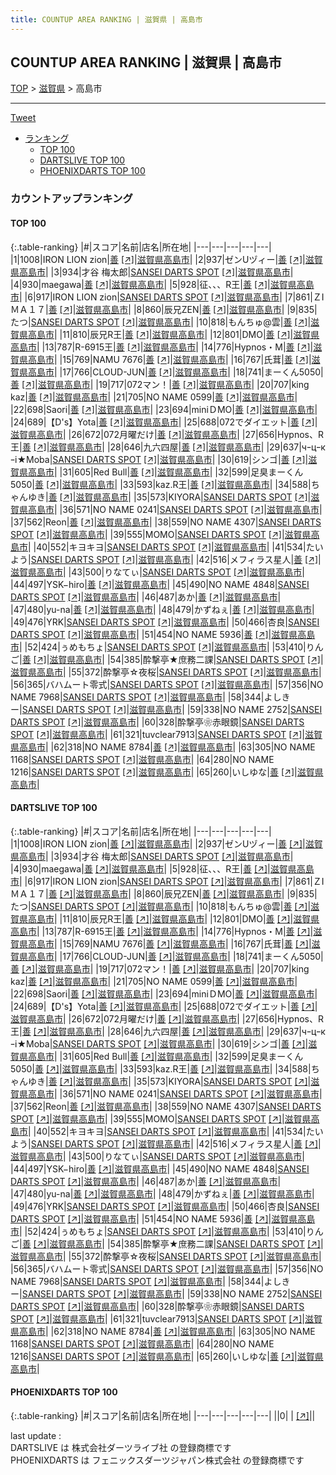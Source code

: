 ```yaml
---
title: COUNTUP AREA RANKING | 滋賀県 | 高島市
---
```

## COUNTUP AREA RANKING | 滋賀県 | 高島市

[TOP](/darts/rank/) > [滋賀県](/darts/rank/滋賀県/) > 高島市

___

<a href="https://twitter.com/share?ref_src=twsrc%5Etfw" data-text="COUNTUP AREA RANKING | 滋賀県高島市" class="twitter-share-button" data-hashtags="DARTSLIVE,PHOENIXDARTS,darts,ダーツ" data-show-count="false">Tweet</a>

* [ランキング](#カウントアップランキング)
    * [TOP 100](#top-100)
    * [DARTSLIVE TOP 100](#dartslive-top-100)
    * [PHOENIXDARTS TOP 100](#phoenixdarts-top-100)

### カウントアップランキング

#### TOP 100



{:.table-ranking}
|#|スコア|名前|店名|所在地|
|---|---|---|---|---|
|1|1008|<span class="rank-name-dl">IRON LION zion</span>|<a href="/darts/rank/shops/5f7b7ca7bdac62f1f454cb89828a1cfe.html">善</a> <a href="https://search.dartslive.com/jp/shop/5f7b7ca7bdac62f1f454cb89828a1cfe">[↗]</a>|<a href="/darts/rank/滋賀県/高島市">滋賀県高島市</a>|
|2|937|<span class="rank-name-dl">ゼンUヅィー</span>|<a href="/darts/rank/shops/5f7b7ca7bdac62f1f454cb89828a1cfe.html">善</a> <a href="https://search.dartslive.com/jp/shop/5f7b7ca7bdac62f1f454cb89828a1cfe">[↗]</a>|<a href="/darts/rank/滋賀県/高島市">滋賀県高島市</a>|
|3|934|<span class="rank-name-dl">才谷 梅太郎</span>|<a href="/darts/rank/shops/d67c5cef6ef84a3a0d9b047a20a7ba1e.html">SANSEI DARTS SPOT</a> <a href="https://search.dartslive.com/jp/shop/d67c5cef6ef84a3a0d9b047a20a7ba1e">[↗]</a>|<a href="/darts/rank/滋賀県/高島市">滋賀県高島市</a>|
|4|930|<span class="rank-name-dl">maegawa</span>|<a href="/darts/rank/shops/5f7b7ca7bdac62f1f454cb89828a1cfe.html">善</a> <a href="https://search.dartslive.com/jp/shop/5f7b7ca7bdac62f1f454cb89828a1cfe">[↗]</a>|<a href="/darts/rank/滋賀県/高島市">滋賀県高島市</a>|
|5|928|<span class="rank-name-dl">征、、、R王</span>|<a href="/darts/rank/shops/5f7b7ca7bdac62f1f454cb89828a1cfe.html">善</a> <a href="https://search.dartslive.com/jp/shop/5f7b7ca7bdac62f1f454cb89828a1cfe">[↗]</a>|<a href="/darts/rank/滋賀県/高島市">滋賀県高島市</a>|
|6|917|<span class="rank-name-dl">IRON LION zion</span>|<a href="/darts/rank/shops/d67c5cef6ef84a3a0d9b047a20a7ba1e.html">SANSEI DARTS SPOT</a> <a href="https://search.dartslive.com/jp/shop/d67c5cef6ef84a3a0d9b047a20a7ba1e">[↗]</a>|<a href="/darts/rank/滋賀県/高島市">滋賀県高島市</a>|
|7|861|<span class="rank-name-dl">ＺIＭＡ１７</span>|<a href="/darts/rank/shops/5f7b7ca7bdac62f1f454cb89828a1cfe.html">善</a> <a href="https://search.dartslive.com/jp/shop/5f7b7ca7bdac62f1f454cb89828a1cfe">[↗]</a>|<a href="/darts/rank/滋賀県/高島市">滋賀県高島市</a>|
|8|860|<span class="rank-name-dl">辰兄ZEN</span>|<a href="/darts/rank/shops/5f7b7ca7bdac62f1f454cb89828a1cfe.html">善</a> <a href="https://search.dartslive.com/jp/shop/5f7b7ca7bdac62f1f454cb89828a1cfe">[↗]</a>|<a href="/darts/rank/滋賀県/高島市">滋賀県高島市</a>|
|9|835|<span class="rank-name-dl">たつ</span>|<a href="/darts/rank/shops/d67c5cef6ef84a3a0d9b047a20a7ba1e.html">SANSEI DARTS SPOT</a> <a href="https://search.dartslive.com/jp/shop/d67c5cef6ef84a3a0d9b047a20a7ba1e">[↗]</a>|<a href="/darts/rank/滋賀県/高島市">滋賀県高島市</a>|
|10|818|<span class="rank-name-dl">もんちゅ@雲</span>|<a href="/darts/rank/shops/5f7b7ca7bdac62f1f454cb89828a1cfe.html">善</a> <a href="https://search.dartslive.com/jp/shop/5f7b7ca7bdac62f1f454cb89828a1cfe">[↗]</a>|<a href="/darts/rank/滋賀県/高島市">滋賀県高島市</a>|
|11|810|<span class="rank-name-dl">辰兄R王</span>|<a href="/darts/rank/shops/5f7b7ca7bdac62f1f454cb89828a1cfe.html">善</a> <a href="https://search.dartslive.com/jp/shop/5f7b7ca7bdac62f1f454cb89828a1cfe">[↗]</a>|<a href="/darts/rank/滋賀県/高島市">滋賀県高島市</a>|
|12|801|<span class="rank-name-dl">DMO</span>|<a href="/darts/rank/shops/5f7b7ca7bdac62f1f454cb89828a1cfe.html">善</a> <a href="https://search.dartslive.com/jp/shop/5f7b7ca7bdac62f1f454cb89828a1cfe">[↗]</a>|<a href="/darts/rank/滋賀県/高島市">滋賀県高島市</a>|
|13|787|<span class="rank-name-dl">R-6915王</span>|<a href="/darts/rank/shops/5f7b7ca7bdac62f1f454cb89828a1cfe.html">善</a> <a href="https://search.dartslive.com/jp/shop/5f7b7ca7bdac62f1f454cb89828a1cfe">[↗]</a>|<a href="/darts/rank/滋賀県/高島市">滋賀県高島市</a>|
|14|776|<span class="rank-name-dl">Hypnos・M</span>|<a href="/darts/rank/shops/5f7b7ca7bdac62f1f454cb89828a1cfe.html">善</a> <a href="https://search.dartslive.com/jp/shop/5f7b7ca7bdac62f1f454cb89828a1cfe">[↗]</a>|<a href="/darts/rank/滋賀県/高島市">滋賀県高島市</a>|
|15|769|<span class="rank-name-dl">NAMU 7676</span>|<a href="/darts/rank/shops/5f7b7ca7bdac62f1f454cb89828a1cfe.html">善</a> <a href="https://search.dartslive.com/jp/shop/5f7b7ca7bdac62f1f454cb89828a1cfe">[↗]</a>|<a href="/darts/rank/滋賀県/高島市">滋賀県高島市</a>|
|16|767|<span class="rank-name-dl">氏茸</span>|<a href="/darts/rank/shops/5f7b7ca7bdac62f1f454cb89828a1cfe.html">善</a> <a href="https://search.dartslive.com/jp/shop/5f7b7ca7bdac62f1f454cb89828a1cfe">[↗]</a>|<a href="/darts/rank/滋賀県/高島市">滋賀県高島市</a>|
|17|766|<span class="rank-name-dl">CLOUD-JUN</span>|<a href="/darts/rank/shops/5f7b7ca7bdac62f1f454cb89828a1cfe.html">善</a> <a href="https://search.dartslive.com/jp/shop/5f7b7ca7bdac62f1f454cb89828a1cfe">[↗]</a>|<a href="/darts/rank/滋賀県/高島市">滋賀県高島市</a>|
|18|741|<span class="rank-name-dl">まーくん5050</span>|<a href="/darts/rank/shops/5f7b7ca7bdac62f1f454cb89828a1cfe.html">善</a> <a href="https://search.dartslive.com/jp/shop/5f7b7ca7bdac62f1f454cb89828a1cfe">[↗]</a>|<a href="/darts/rank/滋賀県/高島市">滋賀県高島市</a>|
|19|717|<span class="rank-name-dl">072マン！</span>|<a href="/darts/rank/shops/5f7b7ca7bdac62f1f454cb89828a1cfe.html">善</a> <a href="https://search.dartslive.com/jp/shop/5f7b7ca7bdac62f1f454cb89828a1cfe">[↗]</a>|<a href="/darts/rank/滋賀県/高島市">滋賀県高島市</a>|
|20|707|<span class="rank-name-dl">king kaz</span>|<a href="/darts/rank/shops/5f7b7ca7bdac62f1f454cb89828a1cfe.html">善</a> <a href="https://search.dartslive.com/jp/shop/5f7b7ca7bdac62f1f454cb89828a1cfe">[↗]</a>|<a href="/darts/rank/滋賀県/高島市">滋賀県高島市</a>|
|21|705|<span class="rank-name-dl">NO NAME 0599</span>|<a href="/darts/rank/shops/5f7b7ca7bdac62f1f454cb89828a1cfe.html">善</a> <a href="https://search.dartslive.com/jp/shop/5f7b7ca7bdac62f1f454cb89828a1cfe">[↗]</a>|<a href="/darts/rank/滋賀県/高島市">滋賀県高島市</a>|
|22|698|<span class="rank-name-dl">Saori</span>|<a href="/darts/rank/shops/5f7b7ca7bdac62f1f454cb89828a1cfe.html">善</a> <a href="https://search.dartslive.com/jp/shop/5f7b7ca7bdac62f1f454cb89828a1cfe">[↗]</a>|<a href="/darts/rank/滋賀県/高島市">滋賀県高島市</a>|
|23|694|<span class="rank-name-dl">miniＤMO</span>|<a href="/darts/rank/shops/5f7b7ca7bdac62f1f454cb89828a1cfe.html">善</a> <a href="https://search.dartslive.com/jp/shop/5f7b7ca7bdac62f1f454cb89828a1cfe">[↗]</a>|<a href="/darts/rank/滋賀県/高島市">滋賀県高島市</a>|
|24|689|<span class="rank-name-dl">【D&#x27;s】Yota</span>|<a href="/darts/rank/shops/5f7b7ca7bdac62f1f454cb89828a1cfe.html">善</a> <a href="https://search.dartslive.com/jp/shop/5f7b7ca7bdac62f1f454cb89828a1cfe">[↗]</a>|<a href="/darts/rank/滋賀県/高島市">滋賀県高島市</a>|
|25|688|<span class="rank-name-dl">072でダイエット</span>|<a href="/darts/rank/shops/5f7b7ca7bdac62f1f454cb89828a1cfe.html">善</a> <a href="https://search.dartslive.com/jp/shop/5f7b7ca7bdac62f1f454cb89828a1cfe">[↗]</a>|<a href="/darts/rank/滋賀県/高島市">滋賀県高島市</a>|
|26|672|<span class="rank-name-dl">072月曜だけ</span>|<a href="/darts/rank/shops/5f7b7ca7bdac62f1f454cb89828a1cfe.html">善</a> <a href="https://search.dartslive.com/jp/shop/5f7b7ca7bdac62f1f454cb89828a1cfe">[↗]</a>|<a href="/darts/rank/滋賀県/高島市">滋賀県高島市</a>|
|27|656|<span class="rank-name-dl">Hypnos、R王</span>|<a href="/darts/rank/shops/5f7b7ca7bdac62f1f454cb89828a1cfe.html">善</a> <a href="https://search.dartslive.com/jp/shop/5f7b7ca7bdac62f1f454cb89828a1cfe">[↗]</a>|<a href="/darts/rank/滋賀県/高島市">滋賀県高島市</a>|
|28|646|<span class="rank-name-dl">九六四屋</span>|<a href="/darts/rank/shops/5f7b7ca7bdac62f1f454cb89828a1cfe.html">善</a> <a href="https://search.dartslive.com/jp/shop/5f7b7ca7bdac62f1f454cb89828a1cfe">[↗]</a>|<a href="/darts/rank/滋賀県/高島市">滋賀県高島市</a>|
|29|637|<span class="rank-name-dl">чｰцｰкｰi★Moba</span>|<a href="/darts/rank/shops/d67c5cef6ef84a3a0d9b047a20a7ba1e.html">SANSEI DARTS SPOT</a> <a href="https://search.dartslive.com/jp/shop/d67c5cef6ef84a3a0d9b047a20a7ba1e">[↗]</a>|<a href="/darts/rank/滋賀県/高島市">滋賀県高島市</a>|
|30|619|<span class="rank-name-dl">シンゴ</span>|<a href="/darts/rank/shops/5f7b7ca7bdac62f1f454cb89828a1cfe.html">善</a> <a href="https://search.dartslive.com/jp/shop/5f7b7ca7bdac62f1f454cb89828a1cfe">[↗]</a>|<a href="/darts/rank/滋賀県/高島市">滋賀県高島市</a>|
|31|605|<span class="rank-name-dl">Red Bull</span>|<a href="/darts/rank/shops/5f7b7ca7bdac62f1f454cb89828a1cfe.html">善</a> <a href="https://search.dartslive.com/jp/shop/5f7b7ca7bdac62f1f454cb89828a1cfe">[↗]</a>|<a href="/darts/rank/滋賀県/高島市">滋賀県高島市</a>|
|32|599|<span class="rank-name-dl">足臭まーくん5050</span>|<a href="/darts/rank/shops/5f7b7ca7bdac62f1f454cb89828a1cfe.html">善</a> <a href="https://search.dartslive.com/jp/shop/5f7b7ca7bdac62f1f454cb89828a1cfe">[↗]</a>|<a href="/darts/rank/滋賀県/高島市">滋賀県高島市</a>|
|33|593|<span class="rank-name-dl">kaz.R王</span>|<a href="/darts/rank/shops/5f7b7ca7bdac62f1f454cb89828a1cfe.html">善</a> <a href="https://search.dartslive.com/jp/shop/5f7b7ca7bdac62f1f454cb89828a1cfe">[↗]</a>|<a href="/darts/rank/滋賀県/高島市">滋賀県高島市</a>|
|34|588|<span class="rank-name-dl">ちゃんゆき</span>|<a href="/darts/rank/shops/5f7b7ca7bdac62f1f454cb89828a1cfe.html">善</a> <a href="https://search.dartslive.com/jp/shop/5f7b7ca7bdac62f1f454cb89828a1cfe">[↗]</a>|<a href="/darts/rank/滋賀県/高島市">滋賀県高島市</a>|
|35|573|<span class="rank-name-dl">KIYORA</span>|<a href="/darts/rank/shops/d67c5cef6ef84a3a0d9b047a20a7ba1e.html">SANSEI DARTS SPOT</a> <a href="https://search.dartslive.com/jp/shop/d67c5cef6ef84a3a0d9b047a20a7ba1e">[↗]</a>|<a href="/darts/rank/滋賀県/高島市">滋賀県高島市</a>|
|36|571|<span class="rank-name-dl">NO NAME 0241</span>|<a href="/darts/rank/shops/d67c5cef6ef84a3a0d9b047a20a7ba1e.html">SANSEI DARTS SPOT</a> <a href="https://search.dartslive.com/jp/shop/d67c5cef6ef84a3a0d9b047a20a7ba1e">[↗]</a>|<a href="/darts/rank/滋賀県/高島市">滋賀県高島市</a>|
|37|562|<span class="rank-name-dl">Reon</span>|<a href="/darts/rank/shops/5f7b7ca7bdac62f1f454cb89828a1cfe.html">善</a> <a href="https://search.dartslive.com/jp/shop/5f7b7ca7bdac62f1f454cb89828a1cfe">[↗]</a>|<a href="/darts/rank/滋賀県/高島市">滋賀県高島市</a>|
|38|559|<span class="rank-name-dl">NO NAME 4307</span>|<a href="/darts/rank/shops/d67c5cef6ef84a3a0d9b047a20a7ba1e.html">SANSEI DARTS SPOT</a> <a href="https://search.dartslive.com/jp/shop/d67c5cef6ef84a3a0d9b047a20a7ba1e">[↗]</a>|<a href="/darts/rank/滋賀県/高島市">滋賀県高島市</a>|
|39|555|<span class="rank-name-dl">MOMO</span>|<a href="/darts/rank/shops/d67c5cef6ef84a3a0d9b047a20a7ba1e.html">SANSEI DARTS SPOT</a> <a href="https://search.dartslive.com/jp/shop/d67c5cef6ef84a3a0d9b047a20a7ba1e">[↗]</a>|<a href="/darts/rank/滋賀県/高島市">滋賀県高島市</a>|
|40|552|<span class="rank-name-dl">キヨキヨ</span>|<a href="/darts/rank/shops/d67c5cef6ef84a3a0d9b047a20a7ba1e.html">SANSEI DARTS SPOT</a> <a href="https://search.dartslive.com/jp/shop/d67c5cef6ef84a3a0d9b047a20a7ba1e">[↗]</a>|<a href="/darts/rank/滋賀県/高島市">滋賀県高島市</a>|
|41|534|<span class="rank-name-dl">たいよう</span>|<a href="/darts/rank/shops/d67c5cef6ef84a3a0d9b047a20a7ba1e.html">SANSEI DARTS SPOT</a> <a href="https://search.dartslive.com/jp/shop/d67c5cef6ef84a3a0d9b047a20a7ba1e">[↗]</a>|<a href="/darts/rank/滋賀県/高島市">滋賀県高島市</a>|
|42|516|<span class="rank-name-dl">メフィラス星人</span>|<a href="/darts/rank/shops/5f7b7ca7bdac62f1f454cb89828a1cfe.html">善</a> <a href="https://search.dartslive.com/jp/shop/5f7b7ca7bdac62f1f454cb89828a1cfe">[↗]</a>|<a href="/darts/rank/滋賀県/高島市">滋賀県高島市</a>|
|43|500|<span class="rank-name-dl">りなてぃ</span>|<a href="/darts/rank/shops/d67c5cef6ef84a3a0d9b047a20a7ba1e.html">SANSEI DARTS SPOT</a> <a href="https://search.dartslive.com/jp/shop/d67c5cef6ef84a3a0d9b047a20a7ba1e">[↗]</a>|<a href="/darts/rank/滋賀県/高島市">滋賀県高島市</a>|
|44|497|<span class="rank-name-dl">YSK−hiro</span>|<a href="/darts/rank/shops/5f7b7ca7bdac62f1f454cb89828a1cfe.html">善</a> <a href="https://search.dartslive.com/jp/shop/5f7b7ca7bdac62f1f454cb89828a1cfe">[↗]</a>|<a href="/darts/rank/滋賀県/高島市">滋賀県高島市</a>|
|45|490|<span class="rank-name-dl">NO NAME 4848</span>|<a href="/darts/rank/shops/d67c5cef6ef84a3a0d9b047a20a7ba1e.html">SANSEI DARTS SPOT</a> <a href="https://search.dartslive.com/jp/shop/d67c5cef6ef84a3a0d9b047a20a7ba1e">[↗]</a>|<a href="/darts/rank/滋賀県/高島市">滋賀県高島市</a>|
|46|487|<span class="rank-name-dl">あか</span>|<a href="/darts/rank/shops/5f7b7ca7bdac62f1f454cb89828a1cfe.html">善</a> <a href="https://search.dartslive.com/jp/shop/5f7b7ca7bdac62f1f454cb89828a1cfe">[↗]</a>|<a href="/darts/rank/滋賀県/高島市">滋賀県高島市</a>|
|47|480|<span class="rank-name-dl">yu-na</span>|<a href="/darts/rank/shops/5f7b7ca7bdac62f1f454cb89828a1cfe.html">善</a> <a href="https://search.dartslive.com/jp/shop/5f7b7ca7bdac62f1f454cb89828a1cfe">[↗]</a>|<a href="/darts/rank/滋賀県/高島市">滋賀県高島市</a>|
|48|479|<span class="rank-name-dl">かずねぇ</span>|<a href="/darts/rank/shops/5f7b7ca7bdac62f1f454cb89828a1cfe.html">善</a> <a href="https://search.dartslive.com/jp/shop/5f7b7ca7bdac62f1f454cb89828a1cfe">[↗]</a>|<a href="/darts/rank/滋賀県/高島市">滋賀県高島市</a>|
|49|476|<span class="rank-name-dl">YRK</span>|<a href="/darts/rank/shops/d67c5cef6ef84a3a0d9b047a20a7ba1e.html">SANSEI DARTS SPOT</a> <a href="https://search.dartslive.com/jp/shop/d67c5cef6ef84a3a0d9b047a20a7ba1e">[↗]</a>|<a href="/darts/rank/滋賀県/高島市">滋賀県高島市</a>|
|50|466|<span class="rank-name-dl">杏良</span>|<a href="/darts/rank/shops/d67c5cef6ef84a3a0d9b047a20a7ba1e.html">SANSEI DARTS SPOT</a> <a href="https://search.dartslive.com/jp/shop/d67c5cef6ef84a3a0d9b047a20a7ba1e">[↗]</a>|<a href="/darts/rank/滋賀県/高島市">滋賀県高島市</a>|
|51|454|<span class="rank-name-dl">NO NAME 5936</span>|<a href="/darts/rank/shops/5f7b7ca7bdac62f1f454cb89828a1cfe.html">善</a> <a href="https://search.dartslive.com/jp/shop/5f7b7ca7bdac62f1f454cb89828a1cfe">[↗]</a>|<a href="/darts/rank/滋賀県/高島市">滋賀県高島市</a>|
|52|424|<span class="rank-name-dl">ぅめもちょ</span>|<a href="/darts/rank/shops/d67c5cef6ef84a3a0d9b047a20a7ba1e.html">SANSEI DARTS SPOT</a> <a href="https://search.dartslive.com/jp/shop/d67c5cef6ef84a3a0d9b047a20a7ba1e">[↗]</a>|<a href="/darts/rank/滋賀県/高島市">滋賀県高島市</a>|
|53|410|<span class="rank-name-dl">りんご</span>|<a href="/darts/rank/shops/5f7b7ca7bdac62f1f454cb89828a1cfe.html">善</a> <a href="https://search.dartslive.com/jp/shop/5f7b7ca7bdac62f1f454cb89828a1cfe">[↗]</a>|<a href="/darts/rank/滋賀県/高島市">滋賀県高島市</a>|
|54|385|<span class="rank-name-dl">酔撃亭★庶務二課</span>|<a href="/darts/rank/shops/d67c5cef6ef84a3a0d9b047a20a7ba1e.html">SANSEI DARTS SPOT</a> <a href="https://search.dartslive.com/jp/shop/d67c5cef6ef84a3a0d9b047a20a7ba1e">[↗]</a>|<a href="/darts/rank/滋賀県/高島市">滋賀県高島市</a>|
|55|372|<span class="rank-name-dl">酔撃亭☆夜桜</span>|<a href="/darts/rank/shops/d67c5cef6ef84a3a0d9b047a20a7ba1e.html">SANSEI DARTS SPOT</a> <a href="https://search.dartslive.com/jp/shop/d67c5cef6ef84a3a0d9b047a20a7ba1e">[↗]</a>|<a href="/darts/rank/滋賀県/高島市">滋賀県高島市</a>|
|56|365|<span class="rank-name-dl">バハムート零式</span>|<a href="/darts/rank/shops/d67c5cef6ef84a3a0d9b047a20a7ba1e.html">SANSEI DARTS SPOT</a> <a href="https://search.dartslive.com/jp/shop/d67c5cef6ef84a3a0d9b047a20a7ba1e">[↗]</a>|<a href="/darts/rank/滋賀県/高島市">滋賀県高島市</a>|
|57|356|<span class="rank-name-dl">NO NAME 7968</span>|<a href="/darts/rank/shops/d67c5cef6ef84a3a0d9b047a20a7ba1e.html">SANSEI DARTS SPOT</a> <a href="https://search.dartslive.com/jp/shop/d67c5cef6ef84a3a0d9b047a20a7ba1e">[↗]</a>|<a href="/darts/rank/滋賀県/高島市">滋賀県高島市</a>|
|58|344|<span class="rank-name-dl">よしきー</span>|<a href="/darts/rank/shops/d67c5cef6ef84a3a0d9b047a20a7ba1e.html">SANSEI DARTS SPOT</a> <a href="https://search.dartslive.com/jp/shop/d67c5cef6ef84a3a0d9b047a20a7ba1e">[↗]</a>|<a href="/darts/rank/滋賀県/高島市">滋賀県高島市</a>|
|59|338|<span class="rank-name-dl">NO NAME 2752</span>|<a href="/darts/rank/shops/d67c5cef6ef84a3a0d9b047a20a7ba1e.html">SANSEI DARTS SPOT</a> <a href="https://search.dartslive.com/jp/shop/d67c5cef6ef84a3a0d9b047a20a7ba1e">[↗]</a>|<a href="/darts/rank/滋賀県/高島市">滋賀県高島市</a>|
|60|328|<span class="rank-name-dl">酔撃亭❀赤眼鏡</span>|<a href="/darts/rank/shops/d67c5cef6ef84a3a0d9b047a20a7ba1e.html">SANSEI DARTS SPOT</a> <a href="https://search.dartslive.com/jp/shop/d67c5cef6ef84a3a0d9b047a20a7ba1e">[↗]</a>|<a href="/darts/rank/滋賀県/高島市">滋賀県高島市</a>|
|61|321|<span class="rank-name-dl">tuvclear7913</span>|<a href="/darts/rank/shops/d67c5cef6ef84a3a0d9b047a20a7ba1e.html">SANSEI DARTS SPOT</a> <a href="https://search.dartslive.com/jp/shop/d67c5cef6ef84a3a0d9b047a20a7ba1e">[↗]</a>|<a href="/darts/rank/滋賀県/高島市">滋賀県高島市</a>|
|62|318|<span class="rank-name-dl">NO NAME 8784</span>|<a href="/darts/rank/shops/5f7b7ca7bdac62f1f454cb89828a1cfe.html">善</a> <a href="https://search.dartslive.com/jp/shop/5f7b7ca7bdac62f1f454cb89828a1cfe">[↗]</a>|<a href="/darts/rank/滋賀県/高島市">滋賀県高島市</a>|
|63|305|<span class="rank-name-dl">NO NAME 1168</span>|<a href="/darts/rank/shops/d67c5cef6ef84a3a0d9b047a20a7ba1e.html">SANSEI DARTS SPOT</a> <a href="https://search.dartslive.com/jp/shop/d67c5cef6ef84a3a0d9b047a20a7ba1e">[↗]</a>|<a href="/darts/rank/滋賀県/高島市">滋賀県高島市</a>|
|64|280|<span class="rank-name-dl">NO NAME 1216</span>|<a href="/darts/rank/shops/d67c5cef6ef84a3a0d9b047a20a7ba1e.html">SANSEI DARTS SPOT</a> <a href="https://search.dartslive.com/jp/shop/d67c5cef6ef84a3a0d9b047a20a7ba1e">[↗]</a>|<a href="/darts/rank/滋賀県/高島市">滋賀県高島市</a>|
|65|260|<span class="rank-name-dl">いしゆな</span>|<a href="/darts/rank/shops/5f7b7ca7bdac62f1f454cb89828a1cfe.html">善</a> <a href="https://search.dartslive.com/jp/shop/5f7b7ca7bdac62f1f454cb89828a1cfe">[↗]</a>|<a href="/darts/rank/滋賀県/高島市">滋賀県高島市</a>|


#### DARTSLIVE TOP 100



{:.table-ranking}
|#|スコア|名前|店名|所在地|
|---|---|---|---|---|
|1|1008|<span class="rank-name-dl">IRON LION zion</span>|<a href="/darts/rank/shops/5f7b7ca7bdac62f1f454cb89828a1cfe.html">善</a> <a href="https://search.dartslive.com/jp/shop/5f7b7ca7bdac62f1f454cb89828a1cfe">[↗]</a>|<a href="/darts/rank/滋賀県/高島市">滋賀県高島市</a>|
|2|937|<span class="rank-name-dl">ゼンUヅィー</span>|<a href="/darts/rank/shops/5f7b7ca7bdac62f1f454cb89828a1cfe.html">善</a> <a href="https://search.dartslive.com/jp/shop/5f7b7ca7bdac62f1f454cb89828a1cfe">[↗]</a>|<a href="/darts/rank/滋賀県/高島市">滋賀県高島市</a>|
|3|934|<span class="rank-name-dl">才谷 梅太郎</span>|<a href="/darts/rank/shops/d67c5cef6ef84a3a0d9b047a20a7ba1e.html">SANSEI DARTS SPOT</a> <a href="https://search.dartslive.com/jp/shop/d67c5cef6ef84a3a0d9b047a20a7ba1e">[↗]</a>|<a href="/darts/rank/滋賀県/高島市">滋賀県高島市</a>|
|4|930|<span class="rank-name-dl">maegawa</span>|<a href="/darts/rank/shops/5f7b7ca7bdac62f1f454cb89828a1cfe.html">善</a> <a href="https://search.dartslive.com/jp/shop/5f7b7ca7bdac62f1f454cb89828a1cfe">[↗]</a>|<a href="/darts/rank/滋賀県/高島市">滋賀県高島市</a>|
|5|928|<span class="rank-name-dl">征、、、R王</span>|<a href="/darts/rank/shops/5f7b7ca7bdac62f1f454cb89828a1cfe.html">善</a> <a href="https://search.dartslive.com/jp/shop/5f7b7ca7bdac62f1f454cb89828a1cfe">[↗]</a>|<a href="/darts/rank/滋賀県/高島市">滋賀県高島市</a>|
|6|917|<span class="rank-name-dl">IRON LION zion</span>|<a href="/darts/rank/shops/d67c5cef6ef84a3a0d9b047a20a7ba1e.html">SANSEI DARTS SPOT</a> <a href="https://search.dartslive.com/jp/shop/d67c5cef6ef84a3a0d9b047a20a7ba1e">[↗]</a>|<a href="/darts/rank/滋賀県/高島市">滋賀県高島市</a>|
|7|861|<span class="rank-name-dl">ＺIＭＡ１７</span>|<a href="/darts/rank/shops/5f7b7ca7bdac62f1f454cb89828a1cfe.html">善</a> <a href="https://search.dartslive.com/jp/shop/5f7b7ca7bdac62f1f454cb89828a1cfe">[↗]</a>|<a href="/darts/rank/滋賀県/高島市">滋賀県高島市</a>|
|8|860|<span class="rank-name-dl">辰兄ZEN</span>|<a href="/darts/rank/shops/5f7b7ca7bdac62f1f454cb89828a1cfe.html">善</a> <a href="https://search.dartslive.com/jp/shop/5f7b7ca7bdac62f1f454cb89828a1cfe">[↗]</a>|<a href="/darts/rank/滋賀県/高島市">滋賀県高島市</a>|
|9|835|<span class="rank-name-dl">たつ</span>|<a href="/darts/rank/shops/d67c5cef6ef84a3a0d9b047a20a7ba1e.html">SANSEI DARTS SPOT</a> <a href="https://search.dartslive.com/jp/shop/d67c5cef6ef84a3a0d9b047a20a7ba1e">[↗]</a>|<a href="/darts/rank/滋賀県/高島市">滋賀県高島市</a>|
|10|818|<span class="rank-name-dl">もんちゅ@雲</span>|<a href="/darts/rank/shops/5f7b7ca7bdac62f1f454cb89828a1cfe.html">善</a> <a href="https://search.dartslive.com/jp/shop/5f7b7ca7bdac62f1f454cb89828a1cfe">[↗]</a>|<a href="/darts/rank/滋賀県/高島市">滋賀県高島市</a>|
|11|810|<span class="rank-name-dl">辰兄R王</span>|<a href="/darts/rank/shops/5f7b7ca7bdac62f1f454cb89828a1cfe.html">善</a> <a href="https://search.dartslive.com/jp/shop/5f7b7ca7bdac62f1f454cb89828a1cfe">[↗]</a>|<a href="/darts/rank/滋賀県/高島市">滋賀県高島市</a>|
|12|801|<span class="rank-name-dl">DMO</span>|<a href="/darts/rank/shops/5f7b7ca7bdac62f1f454cb89828a1cfe.html">善</a> <a href="https://search.dartslive.com/jp/shop/5f7b7ca7bdac62f1f454cb89828a1cfe">[↗]</a>|<a href="/darts/rank/滋賀県/高島市">滋賀県高島市</a>|
|13|787|<span class="rank-name-dl">R-6915王</span>|<a href="/darts/rank/shops/5f7b7ca7bdac62f1f454cb89828a1cfe.html">善</a> <a href="https://search.dartslive.com/jp/shop/5f7b7ca7bdac62f1f454cb89828a1cfe">[↗]</a>|<a href="/darts/rank/滋賀県/高島市">滋賀県高島市</a>|
|14|776|<span class="rank-name-dl">Hypnos・M</span>|<a href="/darts/rank/shops/5f7b7ca7bdac62f1f454cb89828a1cfe.html">善</a> <a href="https://search.dartslive.com/jp/shop/5f7b7ca7bdac62f1f454cb89828a1cfe">[↗]</a>|<a href="/darts/rank/滋賀県/高島市">滋賀県高島市</a>|
|15|769|<span class="rank-name-dl">NAMU 7676</span>|<a href="/darts/rank/shops/5f7b7ca7bdac62f1f454cb89828a1cfe.html">善</a> <a href="https://search.dartslive.com/jp/shop/5f7b7ca7bdac62f1f454cb89828a1cfe">[↗]</a>|<a href="/darts/rank/滋賀県/高島市">滋賀県高島市</a>|
|16|767|<span class="rank-name-dl">氏茸</span>|<a href="/darts/rank/shops/5f7b7ca7bdac62f1f454cb89828a1cfe.html">善</a> <a href="https://search.dartslive.com/jp/shop/5f7b7ca7bdac62f1f454cb89828a1cfe">[↗]</a>|<a href="/darts/rank/滋賀県/高島市">滋賀県高島市</a>|
|17|766|<span class="rank-name-dl">CLOUD-JUN</span>|<a href="/darts/rank/shops/5f7b7ca7bdac62f1f454cb89828a1cfe.html">善</a> <a href="https://search.dartslive.com/jp/shop/5f7b7ca7bdac62f1f454cb89828a1cfe">[↗]</a>|<a href="/darts/rank/滋賀県/高島市">滋賀県高島市</a>|
|18|741|<span class="rank-name-dl">まーくん5050</span>|<a href="/darts/rank/shops/5f7b7ca7bdac62f1f454cb89828a1cfe.html">善</a> <a href="https://search.dartslive.com/jp/shop/5f7b7ca7bdac62f1f454cb89828a1cfe">[↗]</a>|<a href="/darts/rank/滋賀県/高島市">滋賀県高島市</a>|
|19|717|<span class="rank-name-dl">072マン！</span>|<a href="/darts/rank/shops/5f7b7ca7bdac62f1f454cb89828a1cfe.html">善</a> <a href="https://search.dartslive.com/jp/shop/5f7b7ca7bdac62f1f454cb89828a1cfe">[↗]</a>|<a href="/darts/rank/滋賀県/高島市">滋賀県高島市</a>|
|20|707|<span class="rank-name-dl">king kaz</span>|<a href="/darts/rank/shops/5f7b7ca7bdac62f1f454cb89828a1cfe.html">善</a> <a href="https://search.dartslive.com/jp/shop/5f7b7ca7bdac62f1f454cb89828a1cfe">[↗]</a>|<a href="/darts/rank/滋賀県/高島市">滋賀県高島市</a>|
|21|705|<span class="rank-name-dl">NO NAME 0599</span>|<a href="/darts/rank/shops/5f7b7ca7bdac62f1f454cb89828a1cfe.html">善</a> <a href="https://search.dartslive.com/jp/shop/5f7b7ca7bdac62f1f454cb89828a1cfe">[↗]</a>|<a href="/darts/rank/滋賀県/高島市">滋賀県高島市</a>|
|22|698|<span class="rank-name-dl">Saori</span>|<a href="/darts/rank/shops/5f7b7ca7bdac62f1f454cb89828a1cfe.html">善</a> <a href="https://search.dartslive.com/jp/shop/5f7b7ca7bdac62f1f454cb89828a1cfe">[↗]</a>|<a href="/darts/rank/滋賀県/高島市">滋賀県高島市</a>|
|23|694|<span class="rank-name-dl">miniＤMO</span>|<a href="/darts/rank/shops/5f7b7ca7bdac62f1f454cb89828a1cfe.html">善</a> <a href="https://search.dartslive.com/jp/shop/5f7b7ca7bdac62f1f454cb89828a1cfe">[↗]</a>|<a href="/darts/rank/滋賀県/高島市">滋賀県高島市</a>|
|24|689|<span class="rank-name-dl">【D&#x27;s】Yota</span>|<a href="/darts/rank/shops/5f7b7ca7bdac62f1f454cb89828a1cfe.html">善</a> <a href="https://search.dartslive.com/jp/shop/5f7b7ca7bdac62f1f454cb89828a1cfe">[↗]</a>|<a href="/darts/rank/滋賀県/高島市">滋賀県高島市</a>|
|25|688|<span class="rank-name-dl">072でダイエット</span>|<a href="/darts/rank/shops/5f7b7ca7bdac62f1f454cb89828a1cfe.html">善</a> <a href="https://search.dartslive.com/jp/shop/5f7b7ca7bdac62f1f454cb89828a1cfe">[↗]</a>|<a href="/darts/rank/滋賀県/高島市">滋賀県高島市</a>|
|26|672|<span class="rank-name-dl">072月曜だけ</span>|<a href="/darts/rank/shops/5f7b7ca7bdac62f1f454cb89828a1cfe.html">善</a> <a href="https://search.dartslive.com/jp/shop/5f7b7ca7bdac62f1f454cb89828a1cfe">[↗]</a>|<a href="/darts/rank/滋賀県/高島市">滋賀県高島市</a>|
|27|656|<span class="rank-name-dl">Hypnos、R王</span>|<a href="/darts/rank/shops/5f7b7ca7bdac62f1f454cb89828a1cfe.html">善</a> <a href="https://search.dartslive.com/jp/shop/5f7b7ca7bdac62f1f454cb89828a1cfe">[↗]</a>|<a href="/darts/rank/滋賀県/高島市">滋賀県高島市</a>|
|28|646|<span class="rank-name-dl">九六四屋</span>|<a href="/darts/rank/shops/5f7b7ca7bdac62f1f454cb89828a1cfe.html">善</a> <a href="https://search.dartslive.com/jp/shop/5f7b7ca7bdac62f1f454cb89828a1cfe">[↗]</a>|<a href="/darts/rank/滋賀県/高島市">滋賀県高島市</a>|
|29|637|<span class="rank-name-dl">чｰцｰкｰi★Moba</span>|<a href="/darts/rank/shops/d67c5cef6ef84a3a0d9b047a20a7ba1e.html">SANSEI DARTS SPOT</a> <a href="https://search.dartslive.com/jp/shop/d67c5cef6ef84a3a0d9b047a20a7ba1e">[↗]</a>|<a href="/darts/rank/滋賀県/高島市">滋賀県高島市</a>|
|30|619|<span class="rank-name-dl">シンゴ</span>|<a href="/darts/rank/shops/5f7b7ca7bdac62f1f454cb89828a1cfe.html">善</a> <a href="https://search.dartslive.com/jp/shop/5f7b7ca7bdac62f1f454cb89828a1cfe">[↗]</a>|<a href="/darts/rank/滋賀県/高島市">滋賀県高島市</a>|
|31|605|<span class="rank-name-dl">Red Bull</span>|<a href="/darts/rank/shops/5f7b7ca7bdac62f1f454cb89828a1cfe.html">善</a> <a href="https://search.dartslive.com/jp/shop/5f7b7ca7bdac62f1f454cb89828a1cfe">[↗]</a>|<a href="/darts/rank/滋賀県/高島市">滋賀県高島市</a>|
|32|599|<span class="rank-name-dl">足臭まーくん5050</span>|<a href="/darts/rank/shops/5f7b7ca7bdac62f1f454cb89828a1cfe.html">善</a> <a href="https://search.dartslive.com/jp/shop/5f7b7ca7bdac62f1f454cb89828a1cfe">[↗]</a>|<a href="/darts/rank/滋賀県/高島市">滋賀県高島市</a>|
|33|593|<span class="rank-name-dl">kaz.R王</span>|<a href="/darts/rank/shops/5f7b7ca7bdac62f1f454cb89828a1cfe.html">善</a> <a href="https://search.dartslive.com/jp/shop/5f7b7ca7bdac62f1f454cb89828a1cfe">[↗]</a>|<a href="/darts/rank/滋賀県/高島市">滋賀県高島市</a>|
|34|588|<span class="rank-name-dl">ちゃんゆき</span>|<a href="/darts/rank/shops/5f7b7ca7bdac62f1f454cb89828a1cfe.html">善</a> <a href="https://search.dartslive.com/jp/shop/5f7b7ca7bdac62f1f454cb89828a1cfe">[↗]</a>|<a href="/darts/rank/滋賀県/高島市">滋賀県高島市</a>|
|35|573|<span class="rank-name-dl">KIYORA</span>|<a href="/darts/rank/shops/d67c5cef6ef84a3a0d9b047a20a7ba1e.html">SANSEI DARTS SPOT</a> <a href="https://search.dartslive.com/jp/shop/d67c5cef6ef84a3a0d9b047a20a7ba1e">[↗]</a>|<a href="/darts/rank/滋賀県/高島市">滋賀県高島市</a>|
|36|571|<span class="rank-name-dl">NO NAME 0241</span>|<a href="/darts/rank/shops/d67c5cef6ef84a3a0d9b047a20a7ba1e.html">SANSEI DARTS SPOT</a> <a href="https://search.dartslive.com/jp/shop/d67c5cef6ef84a3a0d9b047a20a7ba1e">[↗]</a>|<a href="/darts/rank/滋賀県/高島市">滋賀県高島市</a>|
|37|562|<span class="rank-name-dl">Reon</span>|<a href="/darts/rank/shops/5f7b7ca7bdac62f1f454cb89828a1cfe.html">善</a> <a href="https://search.dartslive.com/jp/shop/5f7b7ca7bdac62f1f454cb89828a1cfe">[↗]</a>|<a href="/darts/rank/滋賀県/高島市">滋賀県高島市</a>|
|38|559|<span class="rank-name-dl">NO NAME 4307</span>|<a href="/darts/rank/shops/d67c5cef6ef84a3a0d9b047a20a7ba1e.html">SANSEI DARTS SPOT</a> <a href="https://search.dartslive.com/jp/shop/d67c5cef6ef84a3a0d9b047a20a7ba1e">[↗]</a>|<a href="/darts/rank/滋賀県/高島市">滋賀県高島市</a>|
|39|555|<span class="rank-name-dl">MOMO</span>|<a href="/darts/rank/shops/d67c5cef6ef84a3a0d9b047a20a7ba1e.html">SANSEI DARTS SPOT</a> <a href="https://search.dartslive.com/jp/shop/d67c5cef6ef84a3a0d9b047a20a7ba1e">[↗]</a>|<a href="/darts/rank/滋賀県/高島市">滋賀県高島市</a>|
|40|552|<span class="rank-name-dl">キヨキヨ</span>|<a href="/darts/rank/shops/d67c5cef6ef84a3a0d9b047a20a7ba1e.html">SANSEI DARTS SPOT</a> <a href="https://search.dartslive.com/jp/shop/d67c5cef6ef84a3a0d9b047a20a7ba1e">[↗]</a>|<a href="/darts/rank/滋賀県/高島市">滋賀県高島市</a>|
|41|534|<span class="rank-name-dl">たいよう</span>|<a href="/darts/rank/shops/d67c5cef6ef84a3a0d9b047a20a7ba1e.html">SANSEI DARTS SPOT</a> <a href="https://search.dartslive.com/jp/shop/d67c5cef6ef84a3a0d9b047a20a7ba1e">[↗]</a>|<a href="/darts/rank/滋賀県/高島市">滋賀県高島市</a>|
|42|516|<span class="rank-name-dl">メフィラス星人</span>|<a href="/darts/rank/shops/5f7b7ca7bdac62f1f454cb89828a1cfe.html">善</a> <a href="https://search.dartslive.com/jp/shop/5f7b7ca7bdac62f1f454cb89828a1cfe">[↗]</a>|<a href="/darts/rank/滋賀県/高島市">滋賀県高島市</a>|
|43|500|<span class="rank-name-dl">りなてぃ</span>|<a href="/darts/rank/shops/d67c5cef6ef84a3a0d9b047a20a7ba1e.html">SANSEI DARTS SPOT</a> <a href="https://search.dartslive.com/jp/shop/d67c5cef6ef84a3a0d9b047a20a7ba1e">[↗]</a>|<a href="/darts/rank/滋賀県/高島市">滋賀県高島市</a>|
|44|497|<span class="rank-name-dl">YSK−hiro</span>|<a href="/darts/rank/shops/5f7b7ca7bdac62f1f454cb89828a1cfe.html">善</a> <a href="https://search.dartslive.com/jp/shop/5f7b7ca7bdac62f1f454cb89828a1cfe">[↗]</a>|<a href="/darts/rank/滋賀県/高島市">滋賀県高島市</a>|
|45|490|<span class="rank-name-dl">NO NAME 4848</span>|<a href="/darts/rank/shops/d67c5cef6ef84a3a0d9b047a20a7ba1e.html">SANSEI DARTS SPOT</a> <a href="https://search.dartslive.com/jp/shop/d67c5cef6ef84a3a0d9b047a20a7ba1e">[↗]</a>|<a href="/darts/rank/滋賀県/高島市">滋賀県高島市</a>|
|46|487|<span class="rank-name-dl">あか</span>|<a href="/darts/rank/shops/5f7b7ca7bdac62f1f454cb89828a1cfe.html">善</a> <a href="https://search.dartslive.com/jp/shop/5f7b7ca7bdac62f1f454cb89828a1cfe">[↗]</a>|<a href="/darts/rank/滋賀県/高島市">滋賀県高島市</a>|
|47|480|<span class="rank-name-dl">yu-na</span>|<a href="/darts/rank/shops/5f7b7ca7bdac62f1f454cb89828a1cfe.html">善</a> <a href="https://search.dartslive.com/jp/shop/5f7b7ca7bdac62f1f454cb89828a1cfe">[↗]</a>|<a href="/darts/rank/滋賀県/高島市">滋賀県高島市</a>|
|48|479|<span class="rank-name-dl">かずねぇ</span>|<a href="/darts/rank/shops/5f7b7ca7bdac62f1f454cb89828a1cfe.html">善</a> <a href="https://search.dartslive.com/jp/shop/5f7b7ca7bdac62f1f454cb89828a1cfe">[↗]</a>|<a href="/darts/rank/滋賀県/高島市">滋賀県高島市</a>|
|49|476|<span class="rank-name-dl">YRK</span>|<a href="/darts/rank/shops/d67c5cef6ef84a3a0d9b047a20a7ba1e.html">SANSEI DARTS SPOT</a> <a href="https://search.dartslive.com/jp/shop/d67c5cef6ef84a3a0d9b047a20a7ba1e">[↗]</a>|<a href="/darts/rank/滋賀県/高島市">滋賀県高島市</a>|
|50|466|<span class="rank-name-dl">杏良</span>|<a href="/darts/rank/shops/d67c5cef6ef84a3a0d9b047a20a7ba1e.html">SANSEI DARTS SPOT</a> <a href="https://search.dartslive.com/jp/shop/d67c5cef6ef84a3a0d9b047a20a7ba1e">[↗]</a>|<a href="/darts/rank/滋賀県/高島市">滋賀県高島市</a>|
|51|454|<span class="rank-name-dl">NO NAME 5936</span>|<a href="/darts/rank/shops/5f7b7ca7bdac62f1f454cb89828a1cfe.html">善</a> <a href="https://search.dartslive.com/jp/shop/5f7b7ca7bdac62f1f454cb89828a1cfe">[↗]</a>|<a href="/darts/rank/滋賀県/高島市">滋賀県高島市</a>|
|52|424|<span class="rank-name-dl">ぅめもちょ</span>|<a href="/darts/rank/shops/d67c5cef6ef84a3a0d9b047a20a7ba1e.html">SANSEI DARTS SPOT</a> <a href="https://search.dartslive.com/jp/shop/d67c5cef6ef84a3a0d9b047a20a7ba1e">[↗]</a>|<a href="/darts/rank/滋賀県/高島市">滋賀県高島市</a>|
|53|410|<span class="rank-name-dl">りんご</span>|<a href="/darts/rank/shops/5f7b7ca7bdac62f1f454cb89828a1cfe.html">善</a> <a href="https://search.dartslive.com/jp/shop/5f7b7ca7bdac62f1f454cb89828a1cfe">[↗]</a>|<a href="/darts/rank/滋賀県/高島市">滋賀県高島市</a>|
|54|385|<span class="rank-name-dl">酔撃亭★庶務二課</span>|<a href="/darts/rank/shops/d67c5cef6ef84a3a0d9b047a20a7ba1e.html">SANSEI DARTS SPOT</a> <a href="https://search.dartslive.com/jp/shop/d67c5cef6ef84a3a0d9b047a20a7ba1e">[↗]</a>|<a href="/darts/rank/滋賀県/高島市">滋賀県高島市</a>|
|55|372|<span class="rank-name-dl">酔撃亭☆夜桜</span>|<a href="/darts/rank/shops/d67c5cef6ef84a3a0d9b047a20a7ba1e.html">SANSEI DARTS SPOT</a> <a href="https://search.dartslive.com/jp/shop/d67c5cef6ef84a3a0d9b047a20a7ba1e">[↗]</a>|<a href="/darts/rank/滋賀県/高島市">滋賀県高島市</a>|
|56|365|<span class="rank-name-dl">バハムート零式</span>|<a href="/darts/rank/shops/d67c5cef6ef84a3a0d9b047a20a7ba1e.html">SANSEI DARTS SPOT</a> <a href="https://search.dartslive.com/jp/shop/d67c5cef6ef84a3a0d9b047a20a7ba1e">[↗]</a>|<a href="/darts/rank/滋賀県/高島市">滋賀県高島市</a>|
|57|356|<span class="rank-name-dl">NO NAME 7968</span>|<a href="/darts/rank/shops/d67c5cef6ef84a3a0d9b047a20a7ba1e.html">SANSEI DARTS SPOT</a> <a href="https://search.dartslive.com/jp/shop/d67c5cef6ef84a3a0d9b047a20a7ba1e">[↗]</a>|<a href="/darts/rank/滋賀県/高島市">滋賀県高島市</a>|
|58|344|<span class="rank-name-dl">よしきー</span>|<a href="/darts/rank/shops/d67c5cef6ef84a3a0d9b047a20a7ba1e.html">SANSEI DARTS SPOT</a> <a href="https://search.dartslive.com/jp/shop/d67c5cef6ef84a3a0d9b047a20a7ba1e">[↗]</a>|<a href="/darts/rank/滋賀県/高島市">滋賀県高島市</a>|
|59|338|<span class="rank-name-dl">NO NAME 2752</span>|<a href="/darts/rank/shops/d67c5cef6ef84a3a0d9b047a20a7ba1e.html">SANSEI DARTS SPOT</a> <a href="https://search.dartslive.com/jp/shop/d67c5cef6ef84a3a0d9b047a20a7ba1e">[↗]</a>|<a href="/darts/rank/滋賀県/高島市">滋賀県高島市</a>|
|60|328|<span class="rank-name-dl">酔撃亭❀赤眼鏡</span>|<a href="/darts/rank/shops/d67c5cef6ef84a3a0d9b047a20a7ba1e.html">SANSEI DARTS SPOT</a> <a href="https://search.dartslive.com/jp/shop/d67c5cef6ef84a3a0d9b047a20a7ba1e">[↗]</a>|<a href="/darts/rank/滋賀県/高島市">滋賀県高島市</a>|
|61|321|<span class="rank-name-dl">tuvclear7913</span>|<a href="/darts/rank/shops/d67c5cef6ef84a3a0d9b047a20a7ba1e.html">SANSEI DARTS SPOT</a> <a href="https://search.dartslive.com/jp/shop/d67c5cef6ef84a3a0d9b047a20a7ba1e">[↗]</a>|<a href="/darts/rank/滋賀県/高島市">滋賀県高島市</a>|
|62|318|<span class="rank-name-dl">NO NAME 8784</span>|<a href="/darts/rank/shops/5f7b7ca7bdac62f1f454cb89828a1cfe.html">善</a> <a href="https://search.dartslive.com/jp/shop/5f7b7ca7bdac62f1f454cb89828a1cfe">[↗]</a>|<a href="/darts/rank/滋賀県/高島市">滋賀県高島市</a>|
|63|305|<span class="rank-name-dl">NO NAME 1168</span>|<a href="/darts/rank/shops/d67c5cef6ef84a3a0d9b047a20a7ba1e.html">SANSEI DARTS SPOT</a> <a href="https://search.dartslive.com/jp/shop/d67c5cef6ef84a3a0d9b047a20a7ba1e">[↗]</a>|<a href="/darts/rank/滋賀県/高島市">滋賀県高島市</a>|
|64|280|<span class="rank-name-dl">NO NAME 1216</span>|<a href="/darts/rank/shops/d67c5cef6ef84a3a0d9b047a20a7ba1e.html">SANSEI DARTS SPOT</a> <a href="https://search.dartslive.com/jp/shop/d67c5cef6ef84a3a0d9b047a20a7ba1e">[↗]</a>|<a href="/darts/rank/滋賀県/高島市">滋賀県高島市</a>|
|65|260|<span class="rank-name-dl">いしゆな</span>|<a href="/darts/rank/shops/5f7b7ca7bdac62f1f454cb89828a1cfe.html">善</a> <a href="https://search.dartslive.com/jp/shop/5f7b7ca7bdac62f1f454cb89828a1cfe">[↗]</a>|<a href="/darts/rank/滋賀県/高島市">滋賀県高島市</a>|


#### PHOENIXDARTS TOP 100



{:.table-ranking}
|#|スコア|名前|店名|所在地|
|---|---|---|---|---|
||0|<span class="rank-name-dl"> </span>|<a href="/darts/rank/shops/.html"></a> <a href="">[↗]</a>|<a href="/darts/rank//"></a>|


<div class="footer border-top border-gray-light mt-5 pt-3 text-right text-gray">
    last update : <span style="font-weight: italic" id="foot_last_modified"></span><br />
    DARTSLIVE は 株式会社ダーツライブ社 の登録商標です<br />
    PHOENIXDARTS は フェニックスダーツジャパン株式会社 の登録商標です<br />
</div>

<script src="https://cdnjs.cloudflare.com/ajax/libs/jquery.tablesorter/2.31.3/js/jquery.tablesorter.min.js" integrity="sha512-qzgd5cYSZcosqpzpn7zF2ZId8f/8CHmFKZ8j7mU4OUXTNRd5g+ZHBPsgKEwoqxCtdQvExE5LprwwPAgoicguNg==" crossorigin="anonymous" referrerpolicy="no-referrer"></script>
<link rel="stylesheet" href="https://cdnjs.cloudflare.com/ajax/libs/jquery.tablesorter/2.31.3/css/theme.default.min.css" integrity="sha512-wghhOJkjQX0Lh3NSWvNKeZ0ZpNn+SPVXX1Qyc9OCaogADktxrBiBdKGDoqVUOyhStvMBmJQ8ZdMHiR3wuEq8+w==" crossorigin="anonymous" referrerpolicy="no-referrer" />
<script>
$(function() {
    $(".table-ranking").tablesorter({sortList:[[0, 0]]});
    $("#foot_last_modified").text(formatDate(new Date(document.lastModified), 'yyyy-MM-dd HH:mm:ss'));
});
</script>

<script async src="https://platform.twitter.com/widgets.js" charset="utf-8"></script>
